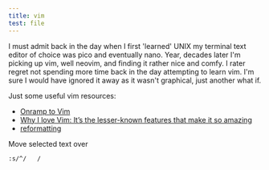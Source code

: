 ```yaml
---
title: vim
test: file
---
```


I must admit back in the day when I first 'learned' UNIX my terminal text editor of choice was pico and eventually nano. Year, decades later I'm picking up vim, well neovim, and finding it rather nice and comfy. I rater regret not spending more time back in the day attempting to learn vim. I'm sure I would have ignored it away as it wasn't graphical, just another what if.

Just some useful vim resources:

* [Onramp to Vim](https://thoughtbot.com/upcase/onramp-to-vim)
* [Why I love Vim: It’s the lesser-known features that make it so amazing](https://www.freecodecamp.org/news/learn-linux-vim-basic-features-19134461ab85/)
* [reformatting](https://www.cs.swarthmore.edu/oldhelp/vim/reformatting.html)

Move selected text over

    :s/^/   /
